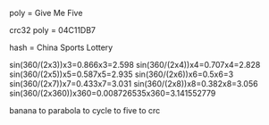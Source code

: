 poly = Give Me Five

crc32 poly = 04C11DB7

hash = China Sports Lottery

sin(360/(2x3))x3=0.866x3=2.598
sin(360/(2x4))x4=0.707x4=2.828
sin(360/(2x5))x5=0.587x5=2.935
sin(360/(2x6))x6=0.5x6=3
sin(360/(2x7))x7=0.433x7=3.031
sin(360/(2x8))x8=0.382x8=3.056
sin(360/(2x360))x360=0.008726535x360=3.141552779

banana to parabola to cycle to five to crc 
